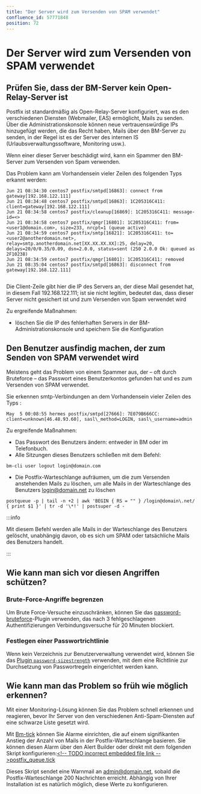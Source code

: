 ```yaml
---
title: "Der Server wird zum Versenden von SPAM verwendet"
confluence_id: 57771848
position: 72
---
```

# Der Server wird zum Versenden von SPAM verwendet


## Prüfen Sie, dass der BM-Server kein Open-Relay-Server ist

Postfix ist standardmäßig als Open-Relay-Server konfiguriert, was es den verschiedenen Diensten (Webmailer, EAS) ermöglicht, Mails zu senden. Über die Administrationskonsole können neue vertrauenswürdige IPs hinzugefügt werden, die das Recht haben, Mails über den BM-Server zu senden, in der Regel ist es der Server des internen IS (Urlaubsverwaltungssoftware, Monitoring usw.).

Wenn einer dieser Server beschädigt wird, kann ein Spammer den BM-Server zum Versenden von Spam verwenden.

Das Problem kann am Vorhandensein vieler Zeilen des folgenden Typs erkannt werden:


```
Jun 21 08:34:30 centos7 postfix/smtpd[16863]: connect from gateway[192.168.122.111]
Jun 21 08:34:48 centos7 postfix/smtpd[16863]: 1C205316C411: client=gateway[192.168.122.111]
Jun 21 08:34:58 centos7 postfix/cleanup[16869]: 1C205316C411: message-id=<>
Jun 21 08:34:58 centos7 postfix/qmgr[16801]: 1C205316C411: from=<user1@domain.com>, size=233, nrcpt=1 (queue active)
Jun 21 08:34:59 centos7 postfix/smtp[16821]: 1C205316C411: to=<user2@anotherdomain.net>, relay=smtp.anotherdomain.net[XX.XX.XX.XX]:25, delay=20, delays=20/0/0.35/0.09, dsn=2.0.0, status=sent (250 2.0.0 Ok: queued as 2F10238)
Jun 21 08:34:59 centos7 postfix/qmgr[16801]: 1C205316C411: removed
Jun 21 08:35:04 centos7 postfix/smtpd[16863]: disconnect from gateway[192.168.122.111]


```


Die Client-Zeile gibt hier die IP des Servers an, der diese Mail gesendet hat, in diesem Fall 192.168.122.111; ist sie nicht legitim, bedeutet das, dass dieser Server nicht gesichert ist und zum Versenden von Spam verwendet wird

Zu ergreifende Maßnahmen:

- löschen Sie die IP des fehlerhaften Servers in der BM-Administrationskonsole und speichern Sie die Konfiguration


## Den Benutzer ausfindig machen, der zum Senden von SPAM verwendet wird

Meistens geht das Problem von einem Spammer aus, der – oft durch Bruteforce – das Passwort eines Benutzerkontos gefunden hat und es zum Versenden von SPAM verwendet.

Sie erkennen smtp-Verbindungen an dem Vorhandensein vieler Zeilen des Typs :


```
May  5 00:08:55 hermes postfix/smtpd[27666]: 7E079B666CC: client=unknown[46.48.93.60], sasl\_method=LOGIN, sasl\_username=admin
```


Zu ergreifende Maßnahmen:

- Das Passwort des Benutzers ändern: entweder in BM oder im Telefonbuch.
- Alle Sitzungen dieses Benutzers schließen mit dem Befehl:


```
bm-cli user logout login@domain.com
```


- Die Postfix-Warteschlange aufräumen, um die zum Versenden anstehenden Mails zu löschen, um alle Mails in der Warteschlange des Benutzers [login@domain.net](mailto:login@domain.net) zu löschen


```
postqueue -p | tail -n +2 | awk 'BEGIN { RS = "" } /login@domain\.net/ { print $1 }' | tr -d '\*!' | postsuper -d -
```


:::info

Mit diesem Befehl werden alle Mails in der Warteschlange des Benutzers gelöscht, unabhängig davon, ob es sich um SPAM oder tatsächliche Mails des Benutzers handelt.

:::


## Wie kann man sich vor diesen Angriffen schützen?

### Brute-Force-Angriffe begrenzen

Um Brute Force-Versuche einzuschränken, können Sie das [password-bruteforce](https://marketplace.bluemind.net/addons/72/)-Plugin verwenden, das nach 3 fehlgeschlagenen Authentifizierungen Verbindungsversuche für 20 Minuten blockiert.

### Festlegen einer Passwortrichtlinie

Wenn kein Verzeichnis zur Benutzerverwaltung verwendet wird, können Sie das [Plugin](https://forge.bluemind.net/confluence/display/BM40/Administration+des+utilisateurs#Administrationdesutilisateurs-S%C3%A9curit%C3%A9dumotdepasse)[ `password-sizestrength`](https://forge.bluemind.net/confluence/display/BM40/Administration+des+utilisateurs#Administrationdesutilisateurs-S%C3%A9curit%C3%A9dumotdepasse) verwenden, mit dem eine Richtlinie zur Durchsetzung von Passwortregeln eingerichtet werden kann.

## Wie kann man das Problem so früh wie möglich erkennen?

Mit einer Monitoring-Lösung können Sie das Problem schnell erkennen und reagieren, bevor Ihr Server von den verschiedenen Anti-Spam-Diensten auf eine schwarze Liste gesetzt wird.

Mit [Bm-tick](#) können Sie Alarme einrichten, die auf einem signifikanten Anstieg der Anzahl von Mails in der Postfix-Warteschlange basieren. Sie können diesen Alarm über den Alert Builder oder direkt mit dem folgenden Skript konfigurieren:[&lt;!-- TODO incorrect embedded file link -->postfix_queue.tick](/confluence/download/attachments/57771848/postfix_queue.tick?version=1&modificationDate=1561119236334&api=v2)

Dieses Skript sendet eine Warnmail an [admin@domain.net](mailto:admin@domain.net), sobald die Postfix-Warteschlange 200 Nachrichten erreicht. Abhängig von Ihrer Installation ist es natürlich möglich, diese Werte zu konfigurieren.

